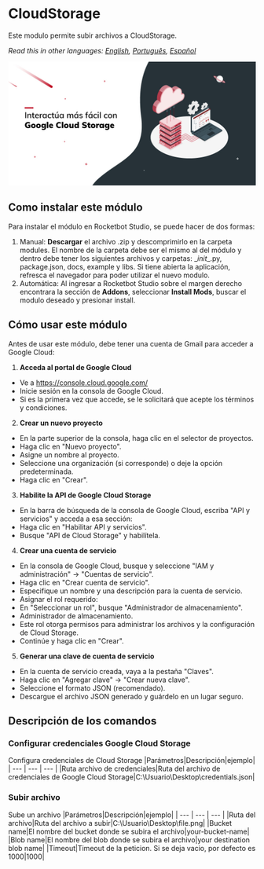 



# CloudStorage
  
Este modulo permite subir archivos a CloudStorage.  

*Read this in other languages: [English](Manual_CloudStorage.md), [Português](Manual_CloudStorage.pr.md), [Español](Manual_CloudStorage.es.md)*
  
![banner](imgs\Banner_CloudStorage.png)
## Como instalar este módulo
  
Para instalar el módulo en Rocketbot Studio, se puede hacer de dos formas:
1. Manual: __Descargar__ el archivo .zip y descomprimirlo en la carpeta modules. El nombre de la carpeta debe ser el mismo al del módulo y dentro debe tener los siguientes archivos y carpetas: \__init__.py, package.json, docs, example y libs. Si tiene abierta la aplicación, refresca el navegador para poder utilizar el nuevo modulo.
2. Automática: Al ingresar a Rocketbot Studio sobre el margen derecho encontrara la sección de **Addons**, seleccionar **Install Mods**, buscar el modulo deseado y presionar install.  


## Cómo usar este módulo

Antes de usar este módulo, debe tener una cuenta de Gmail para acceder a Google Cloud:

1. **Acceda al portal de Google Cloud**
- Ve a https://console.cloud.google.com/
- Inicie sesión en la consola de Google Cloud.
- Si es la primera vez que accede, se le solicitará que acepte los términos y condiciones.

2. **Crear un nuevo proyecto**
- En la parte superior de la consola, haga clic en el selector de proyectos.
- Haga clic en "Nuevo proyecto".
- Asigne un nombre al proyecto.
- Seleccione una organización (si corresponde) o deje la opción predeterminada.
- Haga clic en "Crear".

3. **Habilite la API de Google Cloud Storage**
- En la barra de búsqueda de la consola de Google Cloud, escriba "API y servicios" y acceda a esa sección:
- Haga clic en "Habilitar API y servicios".
- Busque "API de Cloud Storage" y habilítela.

4. **Crear una cuenta de servicio**

- En la consola de Google Cloud, busque y seleccione "IAM y administración" → "Cuentas de servicio".
- Haga clic en "Crear cuenta de servicio".
- Especifique un nombre y una descripción para la cuenta de servicio.
- Asignar el rol requerido:
- En "Seleccionar un rol", busque "Administrador de almacenamiento".
- Administrador de almacenamiento.
- Este rol otorga permisos para administrar los archivos y la configuración de Cloud Storage.
- Continúe y haga clic en "Crear".

5. **Generar una clave de cuenta de servicio**
- En la cuenta de servicio creada, vaya a la pestaña "Claves".
- Haga clic en "Agregar clave" -> "Crear nueva clave".
- Seleccione el formato JSON (recomendado).
- Descargue el archivo JSON generado y guárdelo en un lugar seguro.


## Descripción de los comandos

### Configurar credenciales Google Cloud Storage
  
Configura credenciales de Cloud Storage
|Parámetros|Descripción|ejemplo|
| --- | --- | --- |
|Ruta archivo de credenciales|Ruta del archivo de credenciales de Google Cloud Storage|C:\Usuario\Desktop\credentials.json|

### Subir archivo
  
Sube un archivo
|Parámetros|Descripción|ejemplo|
| --- | --- | --- |
|Ruta del archivo|Ruta del archivo a subir|C:\Usuario\Desktop\file.png|
|Bucket name|El nombre del bucket donde se subira el archivo|your-bucket-name|
|Blob name|El nombre del blob donde se subira el archivo|your destination blob name|
|Timeout|Timeout de la peticion. Si se deja vacio, por defecto es 1000|1000|
